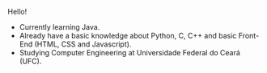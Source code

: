 Hello!

- Currently learning Java.
- Already have a basic knowledge about Python, C, C++ and basic Front-End (HTML, CSS and Javascript).
- Studying Computer Engineering at Universidade Federal do Ceará (UFC).
